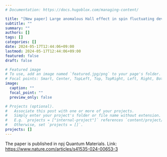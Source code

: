```yaml
---
# Documentation: https://docs.hugoblox.com/managing-content/

title: "[New paper] Large anomalous Hall effect in spin fluctuating devil’s staircase"
subtitle: ""
summary: ""
authors: []
tags: []
categories: []
date: 2024-05-17T12:44:06+09:00
lastmod: 2024-05-17T12:44:06+09:00
featured: false
draft: false

# Featured image
# To use, add an image named `featured.jpg/png` to your page's folder.
# Focal points: Smart, Center, TopLeft, Top, TopRight, Left, Right, BottomLeft, Bottom, BottomRight.
image:
  caption: ""
  focal_point: ""
  preview_only: false

# Projects (optional).
#   Associate this post with one or more of your projects.
#   Simply enter your project's folder or file name without extension.
#   E.g. `projects = ["internal-project"]` references `content/project/deep-learning/index.md`.
#   Otherwise, set `projects = []`.
projects: []
---
```


The paper is published in npj Quantum Materials. Link: https://www.nature.com/articles/s41535-024-00653-3